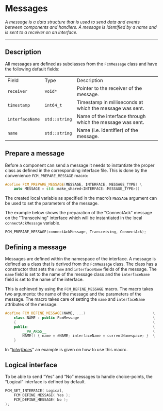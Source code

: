 # Messages
_A message is a data structure that is used to send data and events between components and handlers. A message is identified by a name and is sent to a receiver on an interface._

---

## Description

All messages are defined as subclasses from the `FcmMessage` class and have the following default fields:

<table>
  <tr>
   <td>Field
   </td>
   <td>Type
   </td>
   <td>Description
   </td>
  </tr>
  <tr>
   <td><code>receiver</code>
   </td>
   <td><code>void*</code>
   </td>
   <td>Pointer to the receiver of the message.
   </td>
  </tr>
  <tr>
   <td><code>timestamp</code>
   </td>
   <td><code>int64_t</code>
   </td>
   <td>Timestamp in milliseconds at which the message was sent.
   </td>
  </tr>
  <tr>
   <td><code>interfaceName</code>
   </td>
   <td><code>std::string</code>
   </td>
   <td>Name of the interface through which the message was sent.
   </td>
  </tr>
  <tr>
   <td><code>name</code>
   </td>
   <td><code>std::string</code>
   </td>
   <td>Name (i.e. identifier) of the message.
   </td>
  </tr>
</table>

## Prepare a message

Before a component can send a message it needs to instantiate the proper class as defined in the corresponding interface file. This is done by the convenience `FCM_PREPARE_MESSAGE` macro:

```cpp
#define FCM_PREPARE_MESSAGE(MESSAGE, INTERFACE, MESSAGE_TYPE) \
    auto MESSAGE = std::make_shared<INTERFACE::MESSAGE_TYPE>()
```

The created local variable as specified in the macro’s `MESSAGE` argument can be used to set the parameters of the message.

The example below shows the preparation of the "ConnectAck" message on the "Transceiving" interface which will be instantiated in the local `connectAckMessage` variable.

```cpp
FCM_PREPARE_MESSAGE(connectAckMessage, Transceiving, ConnectAck);
```

## Defining a message

Messages are defined within the namespace of the interface. A message is defined as a class that is derived from the `FcmMessage` class. The class has a constructor that sets the `name` and `interfaceName` fields of the message. The `name` field is set to the name of the message class and the `interfaceName` field is set to the name of the interface.

This is achieved by using the `FCM_DEFINE_MESSAGE` macro. The macro takes two arguments: the name of the message and the parameters of the message. The macro takes care of setting the `name` and `interfaceName` attributes of the message.

```cpp
#define FCM_DEFINE_MESSAGE(NAME, ...)                               \
    class NAME : public FcmMessage                                  \
    {                                                               \
    public:                                                         \
        __VA_ARGS__                                                 \
        NAME() { name = #NAME; interfaceName = currentNamespace; }  \
    }
```

In “_[Interfaces](Interfaces.md)_" an example is given on how to use this macro.

## Logical interface

To be able to send “Yes” and “No” messages to handle choice-points, the “Logical” interface is defined by default.

```cpp
FCM_SET_INTERFACE( Logical,
    FCM_DEFINE_MESSAGE( Yes );
    FCM_DEFINE_MESSAGE( No );
);
```
